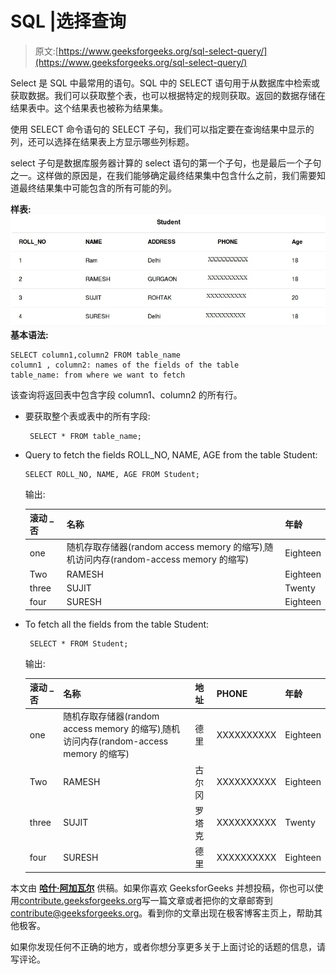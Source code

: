 # SQL |选择查询

> 原文:[https://www.geeksforgeeks.org/sql-select-query/](https://www.geeksforgeeks.org/sql-select-query/)

Select 是 SQL 中最常用的语句。SQL 中的 SELECT 语句用于从数据库中检索或获取数据。我们可以获取整个表，也可以根据特定的规则获取。返回的数据存储在结果表中。这个结果表也被称为结果集。

使用 SELECT 命令语句的 SELECT 子句，我们可以指定要在查询结果中显示的列，还可以选择在结果表上方显示哪些列标题。

select 子句是数据库服务器计算的 select 语句的第一个子句，也是最后一个子句之一。这样做的原因是，在我们能够确定最终结果集中包含什么之前，我们需要知道最终结果集中可能包含的所有可能的列。

**样表:**
[![table](img/50c96689a81f987c0ce6f2dc13ca8c20.png)](https://media.geeksforgeeks.org/wp-content/cdn-uploads/table.jpg) 
**基本语法:**

```
SELECT column1,column2 FROM table_name 
column1 , column2: names of the fields of the table
table_name: from where we want to fetch
```

该查询将返回表中包含字段 column1、column2 的所有行。

*   要获取整个表或表中的所有字段:

    ```
     SELECT * FROM table_name;
    ```

*   Query to fetch the fields ROLL_NO, NAME, AGE from the table Student:

    ```
    SELECT ROLL_NO, NAME, AGE FROM Student;
    ```

    输出:

    | **滚动 _ 否** | **名称** | **年龄** |
    | --- | --- | --- |
    | one | 随机存取存储器(random access memory 的缩写)ˌ随机访问内存(random-access memory 的缩写) | Eighteen |
    | Two | RAMESH | Eighteen |
    | three | SUJIT | Twenty |
    | four | SURESH | Eighteen |

*   To fetch all the fields from the table Student:

    ```
     SELECT * FROM Student;
    ```

    输出:

    | **滚动 _ 否** | **名称** | **地址** | **PHONE** | **年龄** |
    | --- | --- | --- | --- | --- |
    | one | 随机存取存储器(random access memory 的缩写)ˌ随机访问内存(random-access memory 的缩写) | 德里 | XXXXXXXXXX | Eighteen |
    | Two | RAMESH | 古尔冈 | XXXXXXXXXX | Eighteen |
    | three | SUJIT | 罗塔克 | XXXXXXXXXX | Twenty |
    | four | SURESH | 德里 | XXXXXXXXXX | Eighteen |

本文由 [**哈什·阿加瓦尔**](https://www.facebook.com/harsh.agarwal.16752) 供稿。如果你喜欢 GeeksforGeeks 并想投稿，你也可以使用[contribute.geeksforgeeks.org](http://www.contribute.geeksforgeeks.org)写一篇文章或者把你的文章邮寄到 contribute@geeksforgeeks.org。看到你的文章出现在极客博客主页上，帮助其他极客。

如果你发现任何不正确的地方，或者你想分享更多关于上面讨论的话题的信息，请写评论。
